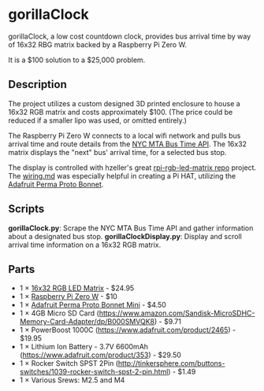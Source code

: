 # gorillaClock
gorillaClock, a low cost countdown clock, provides bus arrival time by way of 16x32 RBG matrix backed by a Raspberry Pi Zero W.

It is a $100 solution to a $25,000 problem.
## Description
The project utilizes a custom designed 3D printed enclosure to house a 16x32 RGB matrix and costs approximately $100.  (The price could be reduced if a smaller lipo was used, or omitted entirely.)

The Raspberry Pi Zero W connects to a local wifi network and pulls bus arrival time and route details from the [NYC MTA Bus Time API](http://bustime.mta.info/wiki/Developers/Index).  The 16x32 matrix displays the "next" bus' arrival time, for a selected bus stop.

The display is controlled with hzeller's great [rpi-rgb-led-matrix repo](https://github.com/hzeller/rpi-rgb-led-matrix) project.  The [wiring.md](https://github.com/hzeller/rpi-rgb-led-matrix/blob/master/wiring.md) was especially helpful in creating a Pi HAT, utilizing the [Adafruit Perma Proto Bonnet](https://www.adafruit.com/product/3203).

## Scripts
**gorillaClock.py**: Scrape the NYC MTA Bus Time API and gather information about a designated bus stop.
**gorillaClockDisplay.py**: Display and scroll arrival time information on a 16x32 RGB matrix.
## Parts
* 1	×	[16x32 RGB LED Matrix](https://www.adafruit.com/product/420) - $24.95
* 1	×	[Raspberry Pi Zero W](https://www.adafruit.com/product/3400) - $10
* 1	×	[Adafruit Perma Proto Bonnet Mini](https://www.adafruit.com/product/3203) - $4.50
* 1	×	4GB Micro SD Card (https://www.amazon.com/Sandisk-MicroSDHC-Memory-Card-Adapter/dp/B000SMVQK8) - $9.71
* 1	×	PowerBoost 1000C (https://www.adafruit.com/product/2465) - $19.95
* 1	×	Lithium Ion Battery - 3.7V 6600mAh (https://www.adafruit.com/product/353) - $29.50
* 1	×	Rocker Switch SPST 2Pin (http://tinkersphere.com/buttons-switches/1039-rocker-switch-spst-2-pin.html) - $1.49
* 1	×	Various Srews: M2.5 and M4

